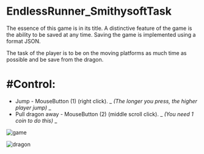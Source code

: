 # EndlessRunner_SmithysoftTask

The essence of this game is in its title. A distinctive feature of the game is the ability to be saved at any time. 
Saving the game is implemented using a format JSON.

The task of the player is to be on the moving platforms as much time as possible and be save from the dragon.
 
# #Control: 
- Jump - MouseButton (1) (right click).  _ _(The longer you press, the higher player jump)_ _
- Pull dragon away - MouseButton (2) (middle scroll click).  _ _(You need 1 coin to do this)_ _


![game](https://user-images.githubusercontent.com/29926552/31667468-360b6d66-b358-11e7-8b46-b2c93ede7c21.png)

![dragon](https://user-images.githubusercontent.com/29926552/46247569-f810ad80-c415-11e8-95bf-c90f94052ea8.png)

